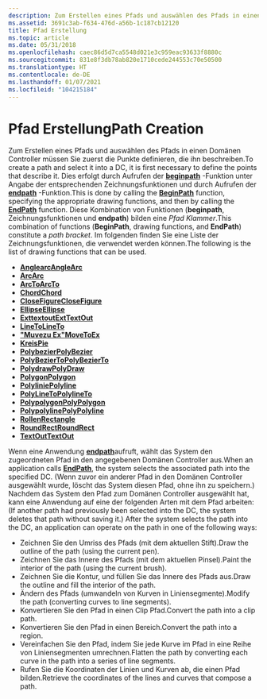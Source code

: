 ```yaml
---
description: Zum Erstellen eines Pfads und auswählen des Pfads in einen Domänen Controller müssen Sie zuerst die Punkte definieren, die ihn beschreiben.
ms.assetid: 3691c3ab-f634-476d-a56b-1c187cb12120
title: Pfad Erstellung
ms.topic: article
ms.date: 05/31/2018
ms.openlocfilehash: caec86d5d7ca5548d021e3c959eac93633f8880c
ms.sourcegitcommit: 831e8f3db78ab820e1710cede244553c70e50500
ms.translationtype: HT
ms.contentlocale: de-DE
ms.lasthandoff: 01/07/2021
ms.locfileid: "104215184"
---
```

# <a name="path-creation"></a><span data-ttu-id="e9ff8-103">Pfad Erstellung</span><span class="sxs-lookup"><span data-stu-id="e9ff8-103">Path Creation</span></span>

<span data-ttu-id="e9ff8-104">Zum Erstellen eines Pfads und auswählen des Pfads in einen Domänen Controller müssen Sie zuerst die Punkte definieren, die ihn beschreiben.</span><span class="sxs-lookup"><span data-stu-id="e9ff8-104">To create a path and select it into a DC, it is first necessary to define the points that describe it.</span></span> <span data-ttu-id="e9ff8-105">Dies erfolgt durch Aufrufen der [**beginpath**](/windows/desktop/api/Wingdi/nf-wingdi-beginpath) -Funktion unter Angabe der entsprechenden Zeichnungsfunktionen und durch Aufrufen der [**endpath**](/windows/desktop/api/Wingdi/nf-wingdi-endpath) -Funktion.</span><span class="sxs-lookup"><span data-stu-id="e9ff8-105">This is done by calling the [**BeginPath**](/windows/desktop/api/Wingdi/nf-wingdi-beginpath) function, specifying the appropriate drawing functions, and then by calling the [**EndPath**](/windows/desktop/api/Wingdi/nf-wingdi-endpath) function.</span></span> <span data-ttu-id="e9ff8-106">Diese Kombination von Funktionen (**beginpath**, Zeichnungsfunktionen und **endpath**) bilden eine *Pfad Klammer*.</span><span class="sxs-lookup"><span data-stu-id="e9ff8-106">This combination of functions (**BeginPath**, drawing functions, and **EndPath**) constitute a *path bracket*.</span></span> <span data-ttu-id="e9ff8-107">Im folgenden finden Sie eine Liste der Zeichnungsfunktionen, die verwendet werden können.</span><span class="sxs-lookup"><span data-stu-id="e9ff8-107">The following is the list of drawing functions that can be used.</span></span>

-   [<span data-ttu-id="e9ff8-108">**Anglearc**</span><span class="sxs-lookup"><span data-stu-id="e9ff8-108">**AngleArc**</span></span>](/windows/desktop/api/Wingdi/nf-wingdi-anglearc)
-   [<span data-ttu-id="e9ff8-109">**Arc**</span><span class="sxs-lookup"><span data-stu-id="e9ff8-109">**Arc**</span></span>](/windows/desktop/api/Wingdi/nf-wingdi-arc)
-   [<span data-ttu-id="e9ff8-110">**ArcTo**</span><span class="sxs-lookup"><span data-stu-id="e9ff8-110">**ArcTo**</span></span>](/windows/desktop/api/Wingdi/nf-wingdi-arcto)
-   [<span data-ttu-id="e9ff8-111">**Chord**</span><span class="sxs-lookup"><span data-stu-id="e9ff8-111">**Chord**</span></span>](/windows/desktop/api/Wingdi/nf-wingdi-chord)
-   [<span data-ttu-id="e9ff8-112">**CloseFigure**</span><span class="sxs-lookup"><span data-stu-id="e9ff8-112">**CloseFigure**</span></span>](/windows/desktop/api/Wingdi/nf-wingdi-closefigure)
-   [<span data-ttu-id="e9ff8-113">**Ellipse**</span><span class="sxs-lookup"><span data-stu-id="e9ff8-113">**Ellipse**</span></span>](/windows/desktop/api/Wingdi/nf-wingdi-ellipse)
-   [<span data-ttu-id="e9ff8-114">**Exttextout**</span><span class="sxs-lookup"><span data-stu-id="e9ff8-114">**ExtTextOut**</span></span>](/windows/desktop/api/Wingdi/nf-wingdi-exttextouta)
-   [<span data-ttu-id="e9ff8-115">**LineTo**</span><span class="sxs-lookup"><span data-stu-id="e9ff8-115">**LineTo**</span></span>](/windows/desktop/api/Wingdi/nf-wingdi-lineto)
-   [<span data-ttu-id="e9ff8-116">**"Muvezu Ex"**</span><span class="sxs-lookup"><span data-stu-id="e9ff8-116">**MoveToEx**</span></span>](/windows/desktop/api/Wingdi/nf-wingdi-movetoex)
-   [<span data-ttu-id="e9ff8-117">**Kreis**</span><span class="sxs-lookup"><span data-stu-id="e9ff8-117">**Pie**</span></span>](/windows/desktop/api/Wingdi/nf-wingdi-pie)
-   [<span data-ttu-id="e9ff8-118">**Polybezier**</span><span class="sxs-lookup"><span data-stu-id="e9ff8-118">**PolyBezier**</span></span>](/windows/desktop/api/Wingdi/nf-wingdi-polybezier)
-   [<span data-ttu-id="e9ff8-119">**PolyBezierTo**</span><span class="sxs-lookup"><span data-stu-id="e9ff8-119">**PolyBezierTo**</span></span>](/windows/desktop/api/Wingdi/nf-wingdi-polybezierto)
-   [<span data-ttu-id="e9ff8-120">**Polydraw**</span><span class="sxs-lookup"><span data-stu-id="e9ff8-120">**PolyDraw**</span></span>](/windows/desktop/api/Wingdi/nf-wingdi-polydraw)
-   [<span data-ttu-id="e9ff8-121">**Polygon**</span><span class="sxs-lookup"><span data-stu-id="e9ff8-121">**Polygon**</span></span>](/windows/desktop/api/Wingdi/nf-wingdi-polygon)
-   [<span data-ttu-id="e9ff8-122">**Polylinie**</span><span class="sxs-lookup"><span data-stu-id="e9ff8-122">**Polyline**</span></span>](/windows/desktop/api/Wingdi/nf-wingdi-polyline)
-   [<span data-ttu-id="e9ff8-123">**PolyLineTo**</span><span class="sxs-lookup"><span data-stu-id="e9ff8-123">**PolylineTo**</span></span>](/windows/desktop/api/Wingdi/nf-wingdi-polylineto)
-   [<span data-ttu-id="e9ff8-124">**Polypolygon**</span><span class="sxs-lookup"><span data-stu-id="e9ff8-124">**PolyPolygon**</span></span>](/windows/desktop/api/Wingdi/nf-wingdi-polypolygon)
-   [<span data-ttu-id="e9ff8-125">**Polypolyline**</span><span class="sxs-lookup"><span data-stu-id="e9ff8-125">**PolyPolyline**</span></span>](/windows/desktop/api/Wingdi/nf-wingdi-polypolyline)
-   [<span data-ttu-id="e9ff8-126">**Rollen**</span><span class="sxs-lookup"><span data-stu-id="e9ff8-126">**Rectangle**</span></span>](/windows/desktop/api/Wingdi/nf-wingdi-rectangle)
-   [<span data-ttu-id="e9ff8-127">**RoundRect**</span><span class="sxs-lookup"><span data-stu-id="e9ff8-127">**RoundRect**</span></span>](/windows/desktop/api/Wingdi/nf-wingdi-roundrect)
-   [<span data-ttu-id="e9ff8-128">**TextOut**</span><span class="sxs-lookup"><span data-stu-id="e9ff8-128">**TextOut**</span></span>](/windows/desktop/api/Wingdi/nf-wingdi-textouta)

<span data-ttu-id="e9ff8-129">Wenn eine Anwendung [**endpath**](/windows/desktop/api/Wingdi/nf-wingdi-endpath)aufruft, wählt das System den zugeordneten Pfad in den angegebenen Domänen Controller aus.</span><span class="sxs-lookup"><span data-stu-id="e9ff8-129">When an application calls [**EndPath**](/windows/desktop/api/Wingdi/nf-wingdi-endpath), the system selects the associated path into the specified DC.</span></span> <span data-ttu-id="e9ff8-130">(Wenn zuvor ein anderer Pfad in den Domänen Controller ausgewählt wurde, löscht das System diesen Pfad, ohne ihn zu speichern.) Nachdem das System den Pfad zum Domänen Controller ausgewählt hat, kann eine Anwendung auf eine der folgenden Arten mit dem Pfad arbeiten:</span><span class="sxs-lookup"><span data-stu-id="e9ff8-130">(If another path had previously been selected into the DC, the system deletes that path without saving it.) After the system selects the path into the DC, an application can operate on the path in one of the following ways:</span></span>

-   <span data-ttu-id="e9ff8-131">Zeichnen Sie den Umriss des Pfads (mit dem aktuellen Stift).</span><span class="sxs-lookup"><span data-stu-id="e9ff8-131">Draw the outline of the path (using the current pen).</span></span>
-   <span data-ttu-id="e9ff8-132">Zeichnen Sie das Innere des Pfads (mit dem aktuellen Pinsel).</span><span class="sxs-lookup"><span data-stu-id="e9ff8-132">Paint the interior of the path (using the current brush).</span></span>
-   <span data-ttu-id="e9ff8-133">Zeichnen Sie die Kontur, und füllen Sie das Innere des Pfads aus.</span><span class="sxs-lookup"><span data-stu-id="e9ff8-133">Draw the outline and fill the interior of the path.</span></span>
-   <span data-ttu-id="e9ff8-134">Ändern des Pfads (umwandeln von Kurven in Liniensegmente).</span><span class="sxs-lookup"><span data-stu-id="e9ff8-134">Modify the path (converting curves to line segments).</span></span>
-   <span data-ttu-id="e9ff8-135">Konvertieren Sie den Pfad in einen Clip Pfad.</span><span class="sxs-lookup"><span data-stu-id="e9ff8-135">Convert the path into a clip path.</span></span>
-   <span data-ttu-id="e9ff8-136">Konvertieren Sie den Pfad in einen Bereich.</span><span class="sxs-lookup"><span data-stu-id="e9ff8-136">Convert the path into a region.</span></span>
-   <span data-ttu-id="e9ff8-137">Vereinfachen Sie den Pfad, indem Sie jede Kurve im Pfad in eine Reihe von Liniensegmenten umrechnen.</span><span class="sxs-lookup"><span data-stu-id="e9ff8-137">Flatten the path by converting each curve in the path into a series of line segments.</span></span>
-   <span data-ttu-id="e9ff8-138">Rufen Sie die Koordinaten der Linien und Kurven ab, die einen Pfad bilden.</span><span class="sxs-lookup"><span data-stu-id="e9ff8-138">Retrieve the coordinates of the lines and curves that compose a path.</span></span>

 

 



